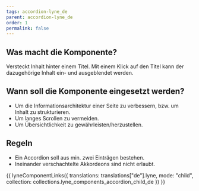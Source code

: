 ```yaml
---
tags: accordion-lyne_de
parent: accordion-lyne_de
order: 1
permalink: false
---
```


## Was macht die Komponente?
Versteckt Inhalt hinter einem Titel. Mit einem Klick auf den Titel kann der dazugehörige Inhalt ein- und ausgeblendet werden.

## Wann soll die Komponente eingesetzt werden? 
* Um die Informationsarchitektur einer Seite zu verbessern, bzw. um Inhalt zu strukturieren.
* Um langes Scrollen zu vermeiden.
* Um Übersichtlichkeit zu gewährleisten/herzustellen.

## Regeln
* Ein Accordion soll aus min. zwei Einträgen bestehen.
* Ineinander verschachtelte Akkordeons sind nicht erlaubt.


{{ lyneComponentLinks({
  translations: translations["de"].lyne,
  mode: "child",
  collection: collections.lyne_components_accordion_child_de
}) }}
